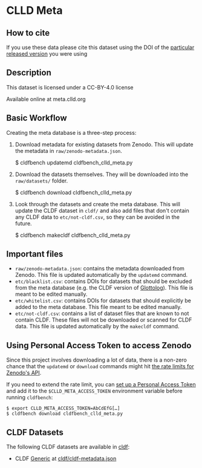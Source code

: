 # CLLD Meta

## How to cite

If you use these data please cite
this dataset using the DOI of the [particular released version](../../releases/) you were using

## Description


This dataset is licensed under a CC-BY-4.0 license

Available online at meta.clld.org

## Basic Workflow

Creating the meta database is a three-step process:

 1. Download metadata for existing datasets from Zenodo.  This will update the metadata in `raw/zenodo-metadata.json`.

    $ cldfbench updatemd cldfbench_clld_meta.py

 2. Download the datasets themselves.  They will be downloaded into the `raw/datasets/` folder.

    $ cldfbench download cldfbench_clld_meta.py

 3. Look through the datasets and create the meta database.  This will update the CLDF dataset in `cldf/` and also add files that don't contain any CLDF data to `etc/not-cldf.csv`, so they can be avoided in the future.

    $ cldfbench makecldf cldfbench_clld_meta.py

## Important files

 * `raw/zenodo-metadata.json`: contains the metadata downloaded from Zenodo.  This file is updated automatically by the `updatemd` command.
 * `etc/blacklist.csv`: contains DOIs for datasets that should be excluded from the meta database (e.g. the CLDF version of [Glottolog][glottolog]).  This file is meant to be edited manually.
 * `etc/whitelist.csv`: contains DOIs for datasets that should explicitly be added to the meta database.  This file meant to be edited manually.
 * `etc/not-cldf.csv`: contains a list of dataset files that are known to not contain CLDF.  These files will not be downloaded or scanned for CLDF data.  This file is updated automatically by the `makecldf` command.

[glottolog]: https://glottolog.org/

## Using Personal Access Token to access Zenodo

Since this project involves downloading a lot of data, there is a non-zero chance that the `updatemd` or `download` commands might hit [the rate limits for Zenodo's API][zenodo-lim].

If you need to extend the rate limit, you can [set up a Personal Access Token][zenodo-pat] and add it to the `$CLLD_META_ACCESS_TOKEN` environment variable before running `cldfbench`:

    $ export CLLD_META_ACCESS_TOKEN=AbCdEfG[…]
    $ cldfbench download cldfbench_clld_meta.py

[zenodo-lim]: https://developers.zenodo.org/#rate-limiting
[zenodo-pat]: https://developers.zenodo.org/#authentication


## CLDF Datasets

The following CLDF datasets are available in [cldf](cldf):

- CLDF [Generic](https://github.com/cldf/cldf/tree/master/modules/Generic) at [cldf/cldf-metadata.json](cldf/cldf-metadata.json)